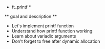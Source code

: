 * ft_printf *

 ** goal and description **
   - Let's implement printf function
   - Understand how printf function working
   - Learn about variadic arguments
   - Don't forget to free after dynamic allocation

